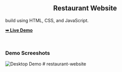 

  <h2 align="center">Restaurant Website</h2>
build using HTML, CSS, and JavaScript.

  <a href="https://res-web-by.vercel.app"><strong>➥ Live Demo</strong></a>

</div>

<br />

### Demo Screeshots

![Desktop Demo](./rest-web.png  "Desktop Demo")
#   r e s t a u r a n t - w e b s i t e 
 
 
